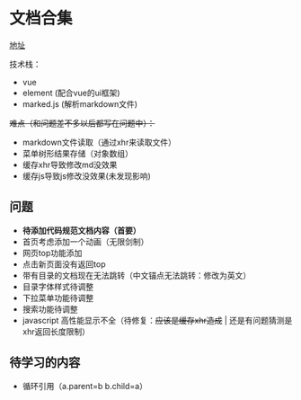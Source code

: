 # 文档合集

[地址](https://archergrey.github.io/document/)



技术栈：
- vue
- element (配合vue的ui框架)
- marked.js (解析markdown文件)

~~难点（和问题差不多以后都写在问题中）：~~
- markdown文件读取（通过xhr来读取文件）
- 菜单树形结果存储（对象数组）
- 缓存xhr导致修改md没效果
- 缓存js导致js修改没效果(未发现影响)




## 问题
- **待添加代码规范文档内容（首要）**
- 首页考虑添加一个动画（无限剑制）
- 网页top功能添加
- 点击新页面没有返回top
- 带有目录的文档现在无法跳转（中文锚点无法跳转：修改为英文）
- 目录字体样式待调整
- 下拉菜单功能待调整
- 搜索功能待调整
- javascript 高性能显示不全（待修复：~~应该是缓存xhr造成~~ | 还是有问题猜测是xhr返回长度限制）

## 待学习的内容

- 循环引用（a.parent=b b.child=a）
